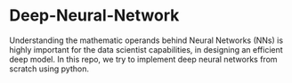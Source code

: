 # Deep-Neural-Network

Understanding the mathematic operands behind Neural Networks (NNs) is highly important for the data scientist capabilities, in designing an efficient deep model. In this repo, we try to implement deep neural networks from scratch using python.





